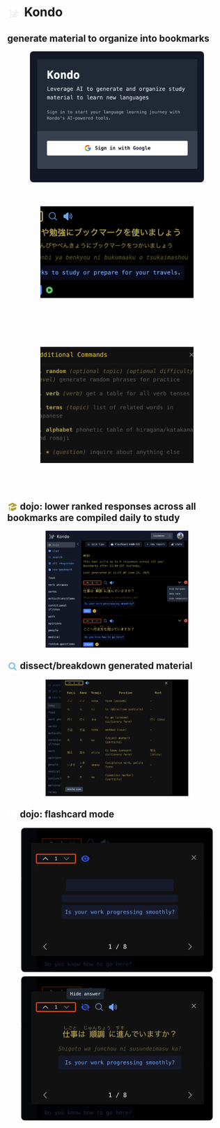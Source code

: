 # <img src="public/icon.png" alt="Kondo Icon" width="32" height="32" style="display: inline; vertical-align: middle;"> Kondo

<!-- overview -->
## generate material to organize into bookmarks
<div style="display: flex; gap: 10px; flex-wrap: wrap; justify-content: center;">
  <div style="width: 400px; height: 300px; overflow: hidden; border-radius: 8px; display: flex; align-items: center; justify-content: center;">
    <img src="public/assets/kondo_landing_05-22-2025.png" alt="screenshot" style="width: 100%; height: 100%; object-fit: cover;">
  </div>
  <div style="width: 800px; height: 300px; overflow: hidden; border-radius: 8px; display: flex; align-items: center; justify-content: center;">
    <img src="public/assets/06252025/gptresponse_demo.png" alt="screenshot" style="width: 70%; height: 70%; object-fit: cover;">
  </div>
  <div style="width: 580px; height: 380px; overflow: hidden; border-radius: 8px; display: flex; align-items: center; justify-content: center;">
    <img src="public/assets/06252025/commands.png" alt="screenshot" style="width: 70%; height: 70%; object-fit: cover;">
  </div>
</div>

<!-- dojo -->
## <img src="public/assets/heroicons/Academic Cap Icon.svg" alt="Academic Cap" width="24" height="24" style="display: inline; vertical-align: middle;"> dojo: lower ranked responses across all bookmarks are compiled daily to study
<div style="display: flex; gap: 10px; flex-wrap: wrap; justify-content: center">
  <img src="public/assets/06252025/dojo_06-25-2025.png" alt="screenshot" width="65%">
</div>

<!-- breakdown/dissect -->
## <img src="public/assets/heroicons/Magnifying Glass Icon.svg" alt="Magnifying Glass" width="24" height="24" style="display: inline; vertical-align: middle;"> dissect/breakdown generated material
<div style="display: flex; gap: 10px; flex-wrap: wrap; justify-content: center">
  <img src="public/assets/06252025/table_breakdown_06-25-2025.png" alt="screenshot" width="65%">
</div>

<!-- flashcards -->
## <img src="public/assets/heroicons/Rectangle Stack Icon.svg" alt="Rectangle Stack" width="24" height="24" style="display: inline; vertical-align: middle;"> dojo: flashcard mode
<div style="display: flex; gap: 10px; flex-wrap: wrap; justify-content: center;">
  <div style="width: 440px; height: 330px; overflow: hidden; border-radius: 8px; display: flex; align-items: center; justify-content: center;">
    <img src="public/assets/06252025/flashcard_hidden-06-25-2025.png" alt="screenshot" style="width: 100%; height: 100%; object-fit: cover;">
  </div>
  <div style="width: 440px; height: 330px; overflow: hidden; border-radius: 8px; display: flex; align-items: center; justify-content: center;">
    <img src="public/assets/06252025/flashcard-answer-06-25-2025.png" alt="screenshot" style="width: 100%; height: 100%; object-fit: cover;">
  </div>
</div>
